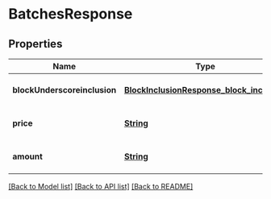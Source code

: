 # BatchesResponse
## Properties

Name | Type | Description | Notes
------------ | ------------- | ------------- | -------------
**blockUnderscoreinclusion** | [**BlockInclusionResponse_block_inclusion**](BlockInclusionResponse_block_inclusion.md) |  | [optional] [default to null]
**price** | [**String**](string.md) |  | [optional] [default to null]
**amount** | [**String**](string.md) |  | [optional] [default to null]

[[Back to Model list]](../README.md#documentation-for-models) [[Back to API list]](../README.md#documentation-for-api-endpoints) [[Back to README]](../README.md)

